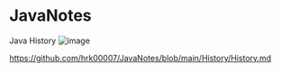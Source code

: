 # JavaNotes
Java History
![image](https://user-images.githubusercontent.com/67812755/106250062-2480a280-6239-11eb-8ced-5d2df8068bb1.png)

https://github.com/hrk00007/JavaNotes/blob/main/History/History.md


